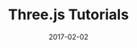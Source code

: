 ---
title: "Three.js Tutorials"
date: 2017-02-02
description: "Welcome to the Black Thread series of tutorials on three.js! In this tutorial series we'll focus on getting to know three.js in depth, fast"
noPagination: true
noTOC: true
noReadTime: true
comments: false
heroImage: /images/tutorials/tutorial-hero.jpg
heroTitle: Three.js Tutorials
heroDescription: Quickly get up and running with three.js
draft: true
---